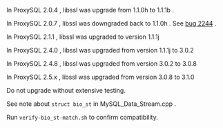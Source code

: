 In ProxySQL 2.0.4 , libssl was upgrade from 1.1.0h to 1.1.1b .

In ProxySQL 2.0.7 , libssl was downgraded back to 1.1.0h . See [bug 2244](https://github.com/sysown/proxysql/issues/2244) .

In ProxySQL 2.1.1 , libssl was upgraded to version 1.1.1j

In ProxySQL 2.4.0 , libssl was upgraded from version 1.1.1j to 3.0.2

In ProxySQL 2.4.8 , libssl was upgraded from version 3.0.2 to 3.0.8

In ProxySQL 2.5.x , libssl was upgraded from version 3.0.8 to 3.1.0


Do not upgrade without extensive testing.

See note about `struct bio_st` in MySQL_Data_Stream.cpp .

Run `verify-bio_st-match.sh` to confirm compatibility.
